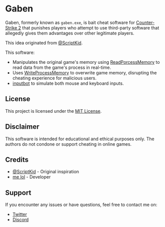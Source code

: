# Gaben

Gaben, formerly known as `gaben.exe`, is bait cheat software for [Counter-Strike 2](https://store.steampowered.com/app/730/CounterStrike_2/) that punishes players who attempt to use third-party software that allegedly gives them advantages over other legitimate players.

This idea originated from [@ScriptKid](https://www.youtube.com/@ScriptKid).

This software:

- Manipulates the original game's memory using [ReadPorcessMemory](https://learn.microsoft.com/en-us/windows/win32/api/memoryapi/nf-memoryapi-readprocessmemory) to read data from the game's process in real-time.
- Uses [WriteProcessMemory](https://learn.microsoft.com/en-us/windows/win32/api/memoryapi/nf-memoryapi-writeprocessmemory) to overwrite game memory, disrupting the cheating experience for malicious users.
- [inputbot](https://github.com/obv-mikhail/InputBot) to simulate both mouse and keyboard inputs.

## License

This project is licensed under the [MIT License](LICENSE).

## Disclaimer

This software is intended for educational and ethical purposes only. The authors do not condone or support cheating in online games.

## Credits

- [@ScriptKid](https://www.youtube.com/@ScriptKid) - Original inspiration
- [me lol](https://www.youtube.com/@theunrealtarik) - Developer

## Support

If you encounter any issues or have questions, feel free to contact me on:
- [Twitter](https://twitter.com/txreqb2w)
- [Discord](https://discord.gg/7AxxXfe5)
